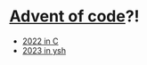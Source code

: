 # [Advent of code](https://adventofcode.com/)?!

- [2022 in C](./2022/README.md)
- [2023 in ysh](./2023/README.md)